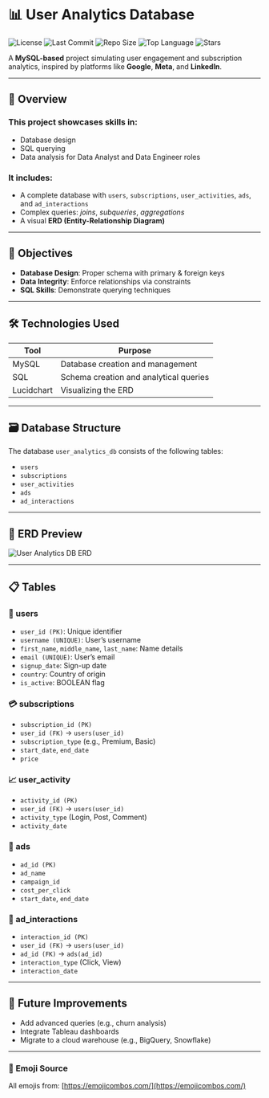 # 📊 User Analytics Database

![License](https://img.shields.io/github/license/amoreiraj/user_analytics_db)
![Last Commit](https://img.shields.io/github/last-commit/amoreiraj/user_analytics_db)
![Repo Size](https://img.shields.io/github/repo-size/amoreiraj/user_analytics_db)
![Top Language](https://img.shields.io/github/languages/top/amoreiraj/user_analytics_db)
![Stars](https://img.shields.io/github/stars/amoreiraj/user_analytics_db?style=social)

A **MySQL-based** project simulating user engagement and subscription analytics, inspired by platforms like **Google**, **Meta**, and **LinkedIn**.

---

## 🧠 Overview

### This project showcases skills in:
- Database design  
- SQL querying  
- Data analysis for Data Analyst and Data Engineer roles  

### It includes:
- A complete database with `users`, `subscriptions`, `user_activities`, `ads`, and `ad_interactions`
- Complex queries: *joins*, *subqueries*, *aggregations*
- A visual **ERD (Entity-Relationship Diagram)**

---

## 🎯 Objectives

- **Database Design**: Proper schema with primary & foreign keys  
- **Data Integrity**: Enforce relationships via constraints  
- **SQL Skills**: Demonstrate querying techniques  

---

## 🛠️ Technologies Used

| Tool       | Purpose                                |
|------------|----------------------------------------|
| MySQL      | Database creation and management       |
| SQL        | Schema creation and analytical queries |
| Lucidchart | Visualizing the ERD                    |

---

## 🗃️ Database Structure

The database `user_analytics_db` consists of the following tables:
- `users`
- `subscriptions`
- `user_activities`
- `ads`
- `ad_interactions`

---

## 📌 ERD Preview

![User Analytics DB ERD](https://github.com/amoreiraj/user_analytics_db/blob/main/user_analytics_db_ERD.png)

---

## 📋 Tables

### 👤 users
- `user_id (PK)`: Unique identifier  
- `username (UNIQUE)`: User’s username  
- `first_name`, `middle_name`, `last_name`: Name details  
- `email (UNIQUE)`: User’s email  
- `signup_date`: Sign-up date  
- `country`: Country of origin  
- `is_active`: BOOLEAN flag  

### 💳 subscriptions
- `subscription_id (PK)`  
- `user_id (FK)` → `users(user_id)`  
- `subscription_type` (e.g., Premium, Basic)  
- `start_date`, `end_date`  
- `price`

### 📈 user_activity
- `activity_id (PK)`  
- `user_id (FK)` → `users(user_id)`  
- `activity_type` (Login, Post, Comment)  
- `activity_date`

### 📢 ads
- `ad_id (PK)`  
- `ad_name`  
- `campaign_id`  
- `cost_per_click`  
- `start_date`, `end_date`

### 💬 ad_interactions
- `interaction_id (PK)`  
- `user_id (FK)` → `users(user_id)`  
- `ad_id (FK)` → `ads(ad_id)`  
- `interaction_type` (Click, View)  
- `interaction_date`

---

## 🚀 Future Improvements

- Add advanced queries (e.g., churn analysis)  
- Integrate Tableau dashboards  
- Migrate to a cloud warehouse (e.g., BigQuery, Snowflake)

---

### 🎨 Emoji Source

All emojis from: [https://emojicombos.com/](https://emojicombos.com/)
